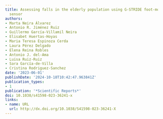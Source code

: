 ```yaml
---
title: Assessing falls in the elderly population using G-STRIDE foot-mounted inertial
  sensor
authors:
- Marta Neira Álvarez
- Antonio R. Jiménez Ruiz
- Guillermo García-Villamil Neira
- Elisabet Huertas-Hoyas
- Maria Teresa Espinoza Cerda
- Laura Pérez Delgado
- Elena Reina Robles
- Antonio J. del-Ama
- Luisa Ruiz-Ruiz
- Sara García-de-Villa
- Cristina Rodriguez-Sanchez
date: '2023-06-01'
publishDate: '2024-10-18T10:42:47.963841Z'
publication_types:
- 1
publication: '*Scientific Reports*'
doi: 10.1038/s41598-023-36241-x
links:
- name: URL
  url: http://dx.doi.org/10.1038/S41598-023-36241-X
---
```

